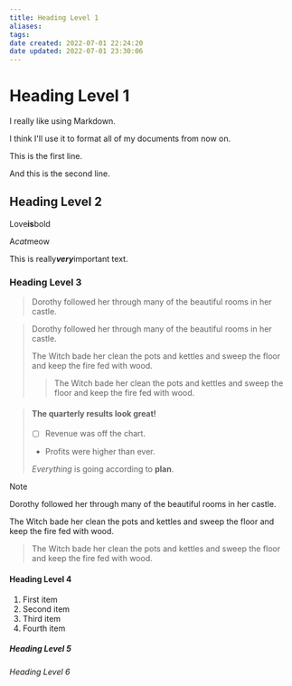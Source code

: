 ```yaml
---
title: Heading Level 1
aliases: 
tags: 
date created: 2022-07-01 22:24:20
date updated: 2022-07-01 23:30:06
---
```


# Heading Level 1

I really like using Markdown.  

I think I'll use it to format all of my documents from now on.

This is the first line.    

And this is the second line.

## Heading Level 2

Love**is**bold

A*cat*meow

This is really***very***important text.

### Heading Level 3

> Dorothy followed her through many of the beautiful rooms in her castle.

> Dorothy followed her through many of the beautiful rooms in her castle.
>
> The Witch bade her clean the pots and kettles and sweep the floor and keep the fire fed with wood.
>
>> The Witch bade her clean the pots and kettles and sweep the floor and keep the fire fed with wood.

> #### The quarterly results look great!
>
> - [ ] Revenue was off the chart.
> - Profits were higher than ever.
>
>  *Everything* is going according to **plan**.

> [!note]
> Dorothy followed her through many of the beautiful rooms in her castle.
>
> The Witch bade her clean the pots and kettles and sweep the floor and keep the fire fed with wood.
>
>> The Witch bade her clean the pots and kettles and sweep the floor and keep the fire fed with wood.

#### Heading Level 4

1. First item  
2. Second item  
3. Third item  
4. Fourth item

##### Heading Level 5

###### Heading Level 6

